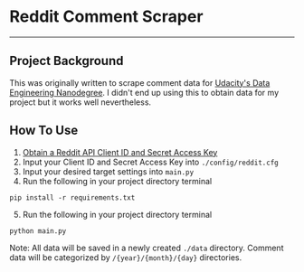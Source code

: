 # Reddit Comment Scraper

---

## Project Background

This was originally written to scrape comment data for [Udacity's Data Engineering Nanodegree](https://www.udacity.com/course/data-engineer-nanodegree--nd027). I didn't end up using this to obtain data for my project but it works well nevertheless.

## How To Use

1. [Obtain a Reddit API Client ID and Secret Access Key](https://github.com/reddit-archive/reddit/wiki/OAuth2)
2. Input your Client ID and Secret Access Key into `./config/reddit.cfg`
3. Input your desired target settings into `main.py`
4. Run the following in your project directory terminal

```
pip install -r requirements.txt
```

5. Run the following in your project directory terminal

```
python main.py
```

Note: All data will be saved in a newly created `./data` directory. Comment data will be categorized by `/{year}/{month}/{day}` directories.
